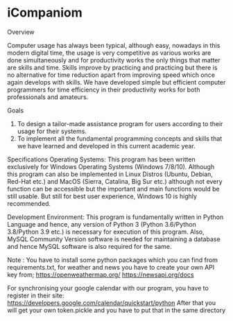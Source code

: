 # iCompaniom
Overview

Computer usage has always been typical, although easy, nowadays in this modern digital time, the usage is very competitive as various works are done simultaneously and for productivity works the only things that matter are skills and time. Skills improve by practicing and practicing but there is no alternative for time reduction apart from improving speed which once again develops with skills. We have developed simple but efficient computer programmers for time efficiency in their productivity works for both professionals and amateurs.

Goals
1. To design a tailor-made assistance program for users according to their usage for their systems.
2. To implement all the fundamental programming concepts and skills that we have learned and developed in this current academic year.

Specifications Operating Systems:
This program has been written exclusively for Windows Operating Systems (Windows 7/8/10). Although this program can also be implemented in Linux Distros (Ubuntu, Debian, Red-Hat etc.) and MacOS (Sierra, Catalina, Big Sur etc.) although not every function can be accessible but the important and main functions would be still usable.
But still for best user experience, Windows 10 is highly recommended.

Development Environment:
This program is fundamentally written in Python Language and hence, any version of Python 3 (Python 3.6/Python 3.8/Python 3.9 etc.) is necessary for execution of this program.
Also, MySQL Community Version software is needed for maintaining a database and hence MySQL software is also required for the same.

Note : You have to install some python packages which you can find from requirements.txt, for weather and news you have to create your own API key from;
https://openweathermap.org/
https://newsapi.org/docs

For synchronising your google calendar with our program, you have to register in their site: https://developers.google.com/calendar/quickstart/python
After that you will get your own token.pickle and you have to put that in the same directory
